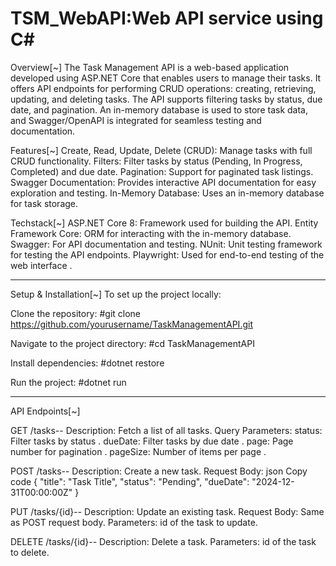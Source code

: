 # TSM_WebAPI:Web API service using C#

Overview[~]
The Task Management API is a web-based application developed using ASP.NET Core that enables users to manage their tasks. It offers API endpoints for performing CRUD operations: creating, retrieving, updating, and deleting tasks. The API supports filtering tasks by status, due date, and pagination. An in-memory database is used to store task data, and Swagger/OpenAPI is integrated for seamless testing and documentation.

Features[~]
Create, Read, Update, Delete (CRUD): Manage tasks with full CRUD functionality.
Filters: Filter tasks by status (Pending, In Progress, Completed) and due date.
Pagination: Support for paginated task listings.
Swagger Documentation: Provides interactive API documentation for easy exploration and testing.
In-Memory Database: Uses an in-memory database for task storage.

Techstack[~]
ASP.NET Core 8: Framework used for building the API.
Entity Framework Core: ORM for interacting with the in-memory database.
Swagger: For API documentation and testing.
NUnit: Unit testing framework for testing the API endpoints.
Playwright: Used for end-to-end testing of the web interface .

------------------------------------------------------------------------------------------------------------------------------------------

Setup & Installation[~]
To set up the project locally:

Clone the repository:
#git clone https://github.com/yourusername/TaskManagementAPI.git

Navigate to the project directory:
#cd TaskManagementAPI

Install dependencies:
#dotnet restore

Run the project:
#dotnet run

------------------------------------------------------------------------------------------------------------------------------------------

API Endpoints[~]

GET /tasks--
Description: Fetch a list of all tasks.
Query Parameters:
status: Filter tasks by status .
dueDate: Filter tasks by due date .
page: Page number for pagination .
pageSize: Number of items per page .

POST /tasks--
Description: Create a new task.
Request Body:
json
Copy code
{
  "title": "Task Title",
  "status": "Pending",
  "dueDate": "2024-12-31T00:00:00Z"
}

PUT /tasks/{id}--
Description: Update an existing task.
Request Body: Same as POST request body.
Parameters: id of the task to update.

DELETE /tasks/{id}--
Description: Delete a task.
Parameters: id of the task to delete.
